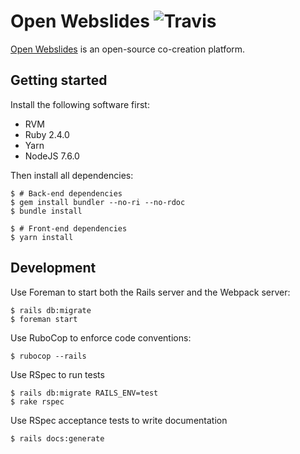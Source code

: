 # Open Webslides ![Travis](https://travis-ci.org/OpenWebslides/OpenWebslides.svg?branch=master)

[Open Webslides](https://openwebslides.github.io) is an open-source co-creation platform.

## Getting started

Install the following software first:

- RVM
- Ruby 2.4.0
- Yarn
- NodeJS 7.6.0

Then install all dependencies:

```
$ # Back-end dependencies
$ gem install bundler --no-ri --no-rdoc
$ bundle install

$ # Front-end dependencies 
$ yarn install
```

## Development

Use Foreman to start both the Rails server and the Webpack server:

```
$ rails db:migrate
$ foreman start
```

Use RuboCop to enforce code conventions:

```
$ rubocop --rails
```

Use RSpec to run tests

```
$ rails db:migrate RAILS_ENV=test
$ rake rspec
```

Use RSpec acceptance tests to write documentation

```
$ rails docs:generate
```
